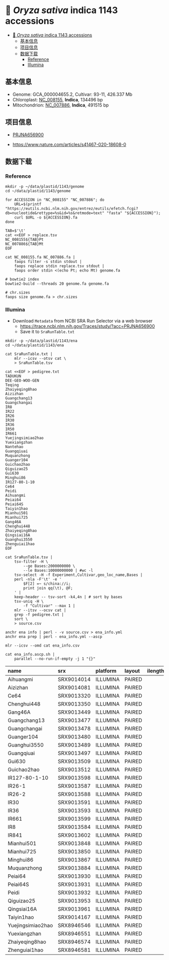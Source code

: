 # 🌾 *Oryza sativa* indica 1143 accessions

[TOC levels=1-3]: # ""

- [🌾 *Oryza sativa* indica 1143 accessions](#-oryza-sativa-indica-1143-accessions)
  - [基本信息](#基本信息)
  - [项目信息](#项目信息)
  - [数据下载](#数据下载)
    - [Reference](#reference)
    - [Illumina](#illumina)


## 基本信息

* Genome: GCA_000004655.2, Cultivar: 93-11, 426.337 Mb
* Chloroplast: [NC_008155](https://www.ncbi.nlm.nih.gov/nuccore/NC_008155), **Indica**, 134496 bp
* Mitochondrion: [NC_007886](https://www.ncbi.nlm.nih.gov/nuccore/NC_007886), **Indica**, 491515 bp


## 项目信息

* [PRJNA656900](https://trace.ncbi.nlm.nih.gov/Traces/study/?acc=PRJNA656900)

* <https://www.nature.com/articles/s41467-020-18608-0>

## 数据下载

### Reference

```shell script
mkdir -p ~/data/plastid/1143/genome
cd ~/data/plastid/1143/genome

for ACCESSION in "NC_008155" "NC_007886"; do
    URL=$(printf "https://eutils.ncbi.nlm.nih.gov/entrez/eutils/efetch.fcgi?db=nucleotide&rettype=%s&id=%s&retmode=text" "fasta" "${ACCESSION}");
    curl $URL -o ${ACCESSION}.fa
done

TAB=$'\t'
cat <<EOF > replace.tsv
NC_008155${TAB}Pt
NC_007886${TAB}Mt
EOF

cat NC_008155.fa NC_007886.fa |
    faops filter -s stdin stdout |
    faops replace stdin replace.tsv stdout |
    faops order stdin <(echo Pt; echo Mt) genome.fa

# bowtie2 index
bowtie2-build --threads 20 genome.fa genome.fa

# chr.sizes
faops size genome.fa > chr.sizes

```

### Illumina

* Download `Metadata` from NCBI SRA Run Selector via a web browser
  * <https://trace.ncbi.nlm.nih.gov/Traces/study/?acc=PRJNA656900>
  * Save it to `SraRunTable.txt`


```shell script
mkdir -p ~/data/plastid/1143/ena
cd ~/data/plastid/1143/ena

cat SraRunTable.txt |
    mlr --icsv --otsv cat \
    > SraRunTable.tsv

cat <<EOF > pedigree.txt
TADUKUN
DEE-GEO-WOO-GEN
Teqing
Zhaiyeqing8hao
Aizizhan
Guangchang13
Guangchangai
IR8
IR22
IR26
IR30
IR36
IR50
IR661
Yuejingsimiao2hao
Yuexiangzhan
Nantehao
Guangqiuai
Muquanzhong
Guanger104
Guichao2hao
Qiguizao25
Gui630
Minghui86
IR127-80-1-10
Ce64
Peidi
Aihuangmi
Peiai64
Peiai64S
Taiyin1hao
Mianhui501
Mianhui725
Gang46A
Chenghui448
Zhaiyeqing8hao
Qingsiai16A
Guanghui3550
Zhenguiai1hao
EOF

cat SraRunTable.tsv |
    tsv-filter -H \
        --ge Bases:2000000000 \
        --le Bases:10000000000 | #wc -l
    tsv-select -H -f Experiment,Cultivar,geo_loc_name,Bases |
    perl -nla -F'\t' -e '
        $F[2] =~ s/china://i;
        print join qq(\t), @F;
    ' |
    keep-header -- tsv-sort -k4,4n | # sort by bases
    tsv-uniq -H \
        -f "Cultivar" --max 1 |
    mlr --itsv --ocsv cat |
    grep -f pedigree.txt |
    sort \
    > source.csv

anchr ena info | perl - -v source.csv > ena_info.yml
anchr ena prep | perl - ena_info.yml --ascp

mlr --icsv --omd cat ena_info.csv

cat ena_info.ascp.sh |
    parallel --no-run-if-empty -j 1 "{}"

```

| name              | srx        | platform | layout | ilength | srr         | spots    | bases |
|:------------------|:-----------|:---------|:-------|:--------|:------------|:---------|:------|
| Aihuangmi         | SRX9014014 | ILLUMINA | PAIRED |         | SRR12524330 | 26502344 | 7.4G  |
| Aizizhan          | SRX9014081 | ILLUMINA | PAIRED |         | SRR12524263 | 24847302 | 6.94G |
| Ce64              | SRX9013320 | ILLUMINA | PAIRED |         | SRR12523666 | 29513684 | 8.25G |
| Chenghui448       | SRX9013350 | ILLUMINA | PAIRED |         | SRR12523636 | 26196738 | 7.32G |
| Gang46A           | SRX9013449 | ILLUMINA | PAIRED |         | SRR12523537 | 24368210 | 6.81G |
| Guangchang13      | SRX9013477 | ILLUMINA | PAIRED |         | SRR12523509 | 23726716 | 6.63G |
| Guangchangai      | SRX9013478 | ILLUMINA | PAIRED |         | SRR12523508 | 21711376 | 6.07G |
| Guanger104        | SRX9013480 | ILLUMINA | PAIRED |         | SRR12523506 | 23926052 | 6.68G |
| Guanghui3550      | SRX9013489 | ILLUMINA | PAIRED |         | SRR12523497 | 24548440 | 6.86G |
| Guangqiuai        | SRX9013497 | ILLUMINA | PAIRED |         | SRR12523489 | 20491477 | 5.73G |
| Gui630            | SRX9013509 | ILLUMINA | PAIRED |         | SRR12523477 | 24729656 | 6.91G |
| Guichao2hao       | SRX9013512 | ILLUMINA | PAIRED |         | SRR12523474 | 25728794 | 7.19G |
| IR127-80-1-10     | SRX9013598 | ILLUMINA | PAIRED |         | SRR12523388 | 20664447 | 5.77G |
| IR26-1            | SRX9013587 | ILLUMINA | PAIRED |         | SRR12523399 | 27253723 | 7.61G |
| IR26-2            | SRX9013588 | ILLUMINA | PAIRED |         | SRR12523398 | 25374053 | 7.09G |
| IR30              | SRX9013591 | ILLUMINA | PAIRED |         | SRR12523395 | 24713580 | 6.9G  |
| IR36              | SRX9013593 | ILLUMINA | PAIRED |         | SRR12523393 | 23394866 | 6.54G |
| IR661             | SRX9013599 | ILLUMINA | PAIRED |         | SRR12523387 | 24898618 | 6.96G |
| IR8               | SRX9013584 | ILLUMINA | PAIRED |         | SRR12523402 | 23525870 | 6.57G |
| IR841             | SRX9013602 | ILLUMINA | PAIRED |         | SRR12523384 | 29063595 | 8.12G |
| Mianhui501        | SRX9013848 | ILLUMINA | PAIRED |         | SRR12523847 | 27237888 | 7.61G |
| Mianhui725        | SRX9013850 | ILLUMINA | PAIRED |         | SRR12523845 | 21948987 | 6.13G |
| Minghui86         | SRX9013867 | ILLUMINA | PAIRED |         | SRR12523828 | 26851702 | 7.5G  |
| Muquanzhong       | SRX9013884 | ILLUMINA | PAIRED |         | SRR12523811 | 30996097 | 8.66G |
| Peiai64           | SRX9013930 | ILLUMINA | PAIRED |         | SRR12523765 | 27027905 | 7.55G |
| Peiai64S          | SRX9013931 | ILLUMINA | PAIRED |         | SRR12523764 | 26948568 | 7.53G |
| Peidi             | SRX9013932 | ILLUMINA | PAIRED |         | SRR12523763 | 27727480 | 7.75G |
| Qiguizao25        | SRX9013953 | ILLUMINA | PAIRED |         | SRR12523742 | 28807308 | 8.05G |
| Qingsiai16A       | SRX9013961 | ILLUMINA | PAIRED |         | SRR12523734 | 21280102 | 5.95G |
| Taiyin1hao        | SRX9014167 | ILLUMINA | PAIRED |         | SRR12524177 | 31109455 | 8.69G |
| Yuejingsimiao2hao | SRX8946546 | ILLUMINA | PAIRED |         | SRR12452051 | 22244199 | 6.21G |
| Yuexiangzhan      | SRX8946551 | ILLUMINA | PAIRED |         | SRR12452046 | 20644825 | 5.77G |
| Zhaiyeqing8hao    | SRX8946574 | ILLUMINA | PAIRED |         | SRR12452023 | 23501708 | 6.57G |
| Zhenguiai1hao     | SRX8946581 | ILLUMINA | PAIRED |         | SRR12452016 | 24285367 | 6.79G |

